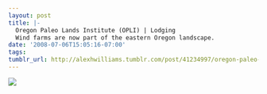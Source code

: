 ```yaml
---
layout: post
title: |-
  Oregon Paleo Lands Institute (OPLI) | Lodging
  Wind farms are now part of the eastern Oregon landscape.
date: '2008-07-06T15:05:16-07:00'
tags: 
tumblr_url: http://alexhwilliams.tumblr.com/post/41234997/oregon-paleo-lands-institute-opli-lodging
---
```

<img src="http://24.media.tumblr.com/EXq6qISREb3qt6o4vmAFO1qg_250.jpg"/>
